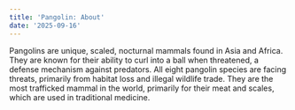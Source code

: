 ```yaml
---
title: 'Pangolin: About'
date: '2025-09-16'
---
```

 Pangolins are unique, scaled, nocturnal mammals found in Asia and Africa. They are known for their ability to curl into a ball when threatened, a defense mechanism against predators. All eight pangolin species are facing threats, primarily from habitat loss and illegal wildlife trade. They are the most trafficked mammal in the world, primarily for their meat and scales, which are used in traditional medicine.
